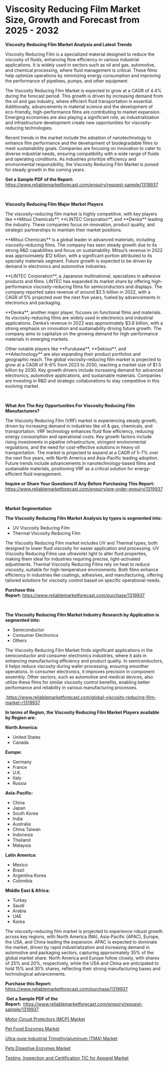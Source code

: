 <p><h1>Viscosity Reducing Film Market Size, Growth and Forecast from 2025 - 2032</h1></p><p><strong>Viscosity Reducing Film Market Analysis and Latest Trends</strong></p>
<p><p>Viscosity Reducing Film is a specialized material designed to reduce the viscosity of fluids, enhancing flow efficiency in various industrial applications. It is widely used in sectors such as oil and gas, automotive, and chemical processing, where fluid management is critical. These films help optimize operations by minimizing energy consumption and improving the performance of pipelines, pumps, and other equipment.</p><p>The Viscosity Reducing Film Market is expected to grow at a CAGR of 4.4% during the forecast period. This growth is driven by increasing demand from the oil and gas industry, where efficient fluid transportation is essential. Additionally, advancements in material science and the development of eco-friendly, high-performance films are contributing to market expansion. Emerging economies are also playing a significant role, as industrialization and infrastructure development create new opportunities for viscosity-reducing technologies.</p><p>Recent trends in the market include the adoption of nanotechnology to enhance film performance and the development of biodegradable films to meet sustainability goals. Companies are focusing on innovation to cater to diverse industrial needs, ensuring compatibility with a wide range of fluids and operating conditions. As industries prioritize efficiency and environmental responsibility, the Viscosity Reducing Film Market is poised for steady growth in the coming years.</p></p>
<p><strong>Get a Sample PDF of the Report:&nbsp;</strong> <a href="https://www.reliablemarketforecast.com/enquiry/request-sample/1319937?utm_campaign=1875&utm_medium=2&utm_source=Github&utm_content=ia&utm_term=20012025&utm_id=viscosity-reducing-film">https://www.reliablemarketforecast.com/enquiry/request-sample/1319937</a></p>
<p>&nbsp;</p>
<p><strong>Viscosity Reducing Film Major Market Players</strong></p>
<p><p>The viscosity-reducing film market is highly competitive, with key players like **Mitsui Chemicals**, **LINTEC Corporation**, and **Denka** leading the industry. These companies focus on innovation, product quality, and strategic partnerships to maintain their market positions.</p><p>**Mitsui Chemicals** is a global leader in advanced materials, including viscosity-reducing films. The company has seen steady growth due to its strong R&D capabilities and focus on sustainability. Mitsui’s revenue in 2022 was approximately $12 billion, with a significant portion attributed to its specialty materials segment. Future growth is expected to be driven by demand in electronics and automotive industries.</p><p>**LINTEC Corporation**, a Japanese multinational, specializes in adhesive products and films. LINTEC has expanded its market share by offering high-performance viscosity-reducing films for semiconductors and displays. The company reported sales revenue of around $2.5 billion in 2022, with a CAGR of 5% projected over the next five years, fueled by advancements in electronics and packaging.</p><p>**Denka**, another major player, focuses on functional films and materials. Its viscosity-reducing films are widely used in electronics and industrial applications. Denka’s revenue in 2022 was approximately $3.8 billion, with a strong emphasis on innovation and sustainability driving future growth. The company aims to capitalize on the growing demand for high-performance materials in emerging markets.</p><p>Other notable players like **Furukawa**, **Sekisui**, and **Aitechnology** are also expanding their product portfolios and geographic reach. The global viscosity-reducing film market is projected to grow at a CAGR of 6-8% from 2023 to 2030, reaching a market size of $1.5 billion by 2030. Key growth drivers include increasing demand for advanced electronics, automotive applications, and sustainable materials. Companies are investing in R&D and strategic collaborations to stay competitive in this evolving market.</p></p>
<p>&nbsp;</p>
<p><strong>What Are The Key Opportunities For Viscosity Reducing Film Manufacturers?</strong></p>
<p><p>The Viscosity Reducing Film (VRF) market is experiencing steady growth, driven by increasing demand in industries like oil & gas, chemicals, and transportation. VRF technology enhances fluid flow efficiency, reducing energy consumption and operational costs. Key growth factors include rising investments in pipeline infrastructure, stringent environmental regulations, and the need for cost-effective solutions in heavy oil transportation. The market is projected to expand at a CAGR of 5-7% over the next five years, with North America and Asia-Pacific leading adoption. Future trends include advancements in nanotechnology-based films and sustainable materials, positioning VRF as a critical solution for energy-efficient fluid management.</p></p>
<p><strong>Inquire or Share Your Questions If Any Before Purchasing This Report:</strong> <a href="https://www.reliablemarketforecast.com/enquiry/pre-order-enquiry/1319937?utm_campaign=1875&utm_medium=2&utm_source=Github&utm_content=ia&utm_term=20012025&utm_id=viscosity-reducing-film">https://www.reliablemarketforecast.com/enquiry/pre-order-enquiry/1319937</a></p>
<p>&nbsp;</p>
<p><strong>Market Segmentation</strong></p>
<p><strong>The Viscosity Reducing Film Market Analysis by types is segmented into:</strong></p>
<p><ul><li>UV Viscosity Reducing Film</li><li>Thermal Viscosity Reducing Film</li></ul></p>
<p><p>The Viscosity Reducing Film market includes UV and Thermal types, both designed to lower fluid viscosity for easier application and processing. UV Viscosity Reducing Films use ultraviolet light to alter fluid properties, making them ideal for industries requiring precise, light-activated adjustments. Thermal Viscosity Reducing Films rely on heat to reduce viscosity, suitable for high-temperature environments. Both films enhance efficiency in industries like coatings, adhesives, and manufacturing, offering tailored solutions for viscosity control based on specific operational needs.</p></p>
<p><strong>Purchase this Report:&nbsp;</strong><a href="https://www.reliablemarketforecast.com/purchase/1319937?utm_campaign=1875&utm_medium=2&utm_source=Github&utm_content=ia&utm_term=20012025&utm_id=viscosity-reducing-film">https://www.reliablemarketforecast.com/purchase/1319937</a></p>
<p>&nbsp;</p>
<p><strong>The Viscosity Reducing Film Market Industry Research by Application is segmented into:</strong></p>
<p><ul><li>Semiconductor</li><li>Consumer Electronics</li><li>Others</li></ul></p>
<p><p>The Viscosity Reducing Film Market finds significant applications in the semiconductor and consumer electronics industries, where it aids in enhancing manufacturing efficiency and product quality. In semiconductors, it helps reduce viscosity during wafer processing, ensuring smoother operations. In consumer electronics, it improves precision in component assembly. Other sectors, such as automotive and medical devices, also utilize these films for similar viscosity control benefits, enabling better performance and reliability in various manufacturing processes.</p></p>
<p><a href="https://www.reliablemarketforecast.com/global-viscosity-reducing-film-market-r1319937?utm_campaign=1875&utm_medium=2&utm_source=Github&utm_content=ia&utm_term=20012025&utm_id=viscosity-reducing-film">&nbsp;https://www.reliablemarketforecast.com/global-viscosity-reducing-film-market-r1319937</a></p>
<p><strong>In terms of Region, the Viscosity Reducing Film Market Players available by Region are:</strong></p>
<p>
    <p> <strong> North America: </strong>
        <ul>
            <li>United States</li>
            <li>Canada</li>
        </ul>
        </p> 
    <p> <strong> Europe: </strong>
        <ul>
            <li>Germany</li>
            <li>France</li>
            <li>U.K.</li>
            <li>Italy</li>
            <li>Russia</li>
        </ul>
        </p> 
    <p> <strong> Asia-Pacific: </strong>
        <ul>
            <li>China</li>
            <li>Japan</li>
            <li>South Korea</li>
            <li>India</li>
            <li>Australia</li>
            <li>China Taiwan</li>
            <li>Indonesia</li>
            <li>Thailand</li>
            <li>Malaysia</li>
        </ul>
        </p> 
    <p> <strong> Latin America: </strong>
        <ul>
            <li>Mexico</li>
            <li>Brazil</li>
            <li>Argentina Korea</li>
            <li>Colombia</li>
        </ul>
        </p> 
    <p> <strong> Middle East & Africa: </strong>
        <ul>
            <li>Turkey</li>
            <li>Saudi</li>
            <li>Arabia</li>
            <li>UAE</li>
            <li>Korea</li>
        </ul>
    </p>
    </p>
<p><p>The viscosity-reducing film market is projected to experience robust growth across key regions, with North America (NA), Asia-Pacific (APAC), Europe, the USA, and China leading the expansion. APAC is expected to dominate the market, driven by rapid industrialization and increasing demand in automotive and packaging sectors, capturing approximately 35% of the global market share. North America and Europe follow closely, with shares of 25% and 20%, respectively, while the USA and China are anticipated to hold 15% and 30% shares, reflecting their strong manufacturing bases and technological advancements.</p></p>
<p><strong>Purchase this Report: </strong><a href="https://www.reliablemarketforecast.com/purchase/1319937?utm_campaign=1875&utm_medium=2&utm_source=Github&utm_content=ia&utm_term=20012025&utm_id=viscosity-reducing-film">https://www.reliablemarketforecast.com/purchase/1319937</a></p>
<p>&nbsp;<strong>Get a Sample PDF of the Report:&nbsp;&nbsp;</strong><a href="https://www.reliablemarketforecast.com/enquiry/request-sample/1319937?utm_campaign=1875&utm_medium=2&utm_source=Github&utm_content=ia&utm_term=20012025&utm_id=viscosity-reducing-film">https://www.reliablemarketforecast.com/enquiry/request-sample/1319937</a></p>
<p><strong></strong></p>
<p><p><a href="https://www.linkedin.com/pulse/motor-circuit-protectors-mcp-market-trends-detailed-study-ht3sc?utm_campaign=1875&utm_medium=2&utm_source=Github&utm_content=ia&utm_term=20012025&utm_id=viscosity-reducing-film">Motor Circuit Protectors (MCP) Market</a></p><p><a href="https://www.linkedin.com/pulse/financial-overview-market-analysis-pet-food-enzymes-shareholding-tlj1e?utm_campaign=1875&utm_medium=2&utm_source=Github&utm_content=ia&utm_term=20012025&utm_id=viscosity-reducing-film">Pet Food Enzymes Market</a></p><p><a href="https://www.linkedin.com/pulse/ultra-pure-industrial-trimethylaluminum-tma-market-size-analysis-k6ifc?utm_campaign=1875&utm_medium=2&utm_source=Github&utm_content=ia&utm_term=20012025&utm_id=viscosity-reducing-film">Ultra-pure Industrial Trimethylaluminum (TMA) Market</a></p><p><a href="https://www.linkedin.com/pulse/market-forecasting-change-global-pets-digestive-enzymes-dynamics-ingje?utm_campaign=1875&utm_medium=2&utm_source=Github&utm_content=ia&utm_term=20012025&utm_id=viscosity-reducing-film">Pets Digestive Enzymes Market</a></p><p><a href="https://github.com/raffadongraffadong/Market-Research-Report-List-1/blob/main/testing-inspection-and-certification-tic-for-apparel-market.md?utm_campaign=1875&utm_medium=2&utm_source=Github&utm_content=ia&utm_term=20012025&utm_id=viscosity-reducing-film">Testing, Inspection and Certification TIC for Apparel Market</a></p></p>